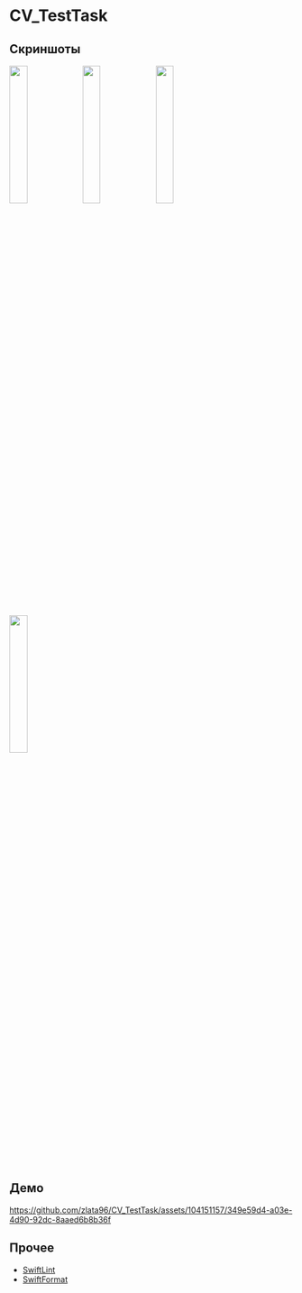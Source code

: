 # CV_TestTask

## Скриншоты

<img src="https://github.com/zlata96/CV_TestTask/assets/104151157/8ed40b59-a917-4575-b921-9815ee96eafd"  width="25%" height="25%">
<img src="https://github.com/zlata96/CV_TestTask/assets/104151157/021a834b-9431-41f0-8dd8-3eb683a3d544"  width="25%" height="25%">
<img src="https://github.com/zlata96/CV_TestTask/assets/104151157/3f15c24d-1aab-4fb3-8fde-35333fb9fb24"  width="25%" height="25%">
<img src="https://github.com/zlata96/CV_TestTask/assets/104151157/b335b251-4b1c-4e73-876e-255ce110a294"  width="25%" height="25%">

## Демо

https://github.com/zlata96/CV_TestTask/assets/104151157/349e59d4-a03e-4d90-92dc-8aaed6b8b36f

## Прочее 

-   [SwiftLint](https://github.com/realm/SwiftLint)
-   [SwiftFormat](https://github.com/nicklockwood/SwiftFormat)

